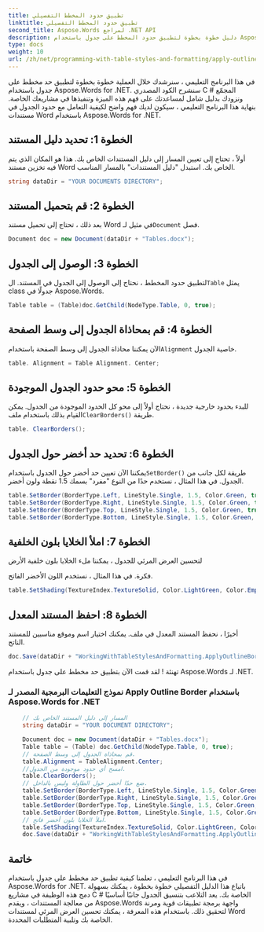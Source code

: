 ```yaml
---
title: تطبيق حدود المخطط التفصيلي
linktitle: تطبيق حدود المخطط التفصيلي
second_title: Aspose.Words لمراجع .NET API
description: دليل خطوة بخطوة لتطبيق حدود المخطط على جدول باستخدام Aspose.Words for .NET.
type: docs
weight: 10
url: /zh/net/programming-with-table-styles-and-formatting/apply-outline-border/
---
```


في هذا البرنامج التعليمي ، سنرشدك خلال العملية خطوة بخطوة لتطبيق حد مخطط على جدول باستخدام Aspose.Words for .NET. سنشرح الكود المصدري C # المجمّع ونزودك بدليل شامل لمساعدتك على فهم هذه الميزة وتنفيذها في مشاريعك الخاصة. بنهاية هذا البرنامج التعليمي ، سيكون لديك فهم واضح لكيفية التعامل مع حدود الجدول في مستندات Word باستخدام Aspose.Words for .NET.

## الخطوة 1: تحديد دليل المستند
أولاً ، تحتاج إلى تعيين المسار إلى دليل المستندات الخاص بك. هذا هو المكان الذي يتم فيه تخزين مستند Word الخاص بك. استبدل "دليل المستندات" بالمسار المناسب.

```csharp
string dataDir = "YOUR DOCUMENTS DIRECTORY";
```

## الخطوة 2: قم بتحميل المستند
 بعد ذلك ، تحتاج إلى تحميل مستند Word في مثيل لـ`Document` فصل.

```csharp
Document doc = new Document(dataDir + "Tables.docx");
```

## الخطوة 3: الوصول إلى الجدول
 لتطبيق حدود المخطط ، نحتاج إلى الوصول إلى الجدول في المستند. ال`Table` يمثل class جدولًا في Aspose.Words.

```csharp
Table table = (Table)doc.GetChild(NodeType.Table, 0, true);
```

## الخطوة 4: قم بمحاذاة الجدول إلى وسط الصفحة
 الآن يمكننا محاذاة الجدول إلى وسط الصفحة باستخدام`Alignment` خاصية الجدول.

```csharp
table. Alignment = Table Alignment. Center;
```

## الخطوة 5: محو حدود الجدول الموجودة
للبدء بحدود خارجية جديدة ، نحتاج أولاً إلى محو كل الحدود الموجودة من الجدول. يمكن القيام بذلك باستخدام ملف`ClearBorders()` طريقة.

```csharp
table. ClearBorders();
```

## الخطوة 6: تحديد حد أخضر حول الجدول
 يمكننا الآن تعيين حد أخضر حول الجدول باستخدام`SetBorder()` طريقة لكل جانب من الجدول. في هذا المثال ، نستخدم حدًا من النوع "مفرد" بسمك 1.5 نقطة ولون أخضر.

```csharp
table.SetBorder(BorderType.Left, LineStyle.Single, 1.5, Color.Green, true);
table.SetBorder(BorderType.Right, LineStyle.Single, 1.5, Color.Green, true);
table.SetBorder(BorderType.Top, LineStyle.Single, 1.5, Color.Green, true);
table.SetBorder(BorderType.Bottom, LineStyle.Single, 1.5, Color.Green, true);
```

## الخطوة 7: املأ الخلايا بلون الخلفية
لتحسين العرض المرئي للجدول ، يمكننا ملء الخلايا بلون خلفية الأرض

فكرة. في هذا المثال ، نستخدم اللون الأخضر الفاتح.

```csharp
table.SetShading(TextureIndex.TextureSolid, Color.LightGreen, Color.Empty);
```

## الخطوة 8: احفظ المستند المعدل
أخيرًا ، نحفظ المستند المعدل في ملف. يمكنك اختيار اسم وموقع مناسبين للمستند الناتج.

```csharp
doc.Save(dataDir + "WorkingWithTableStylesAndFormatting.ApplyOutlineBorder.docx");
```

تهنئة ! لقد قمت الآن بتطبيق حد مخطط على جدول باستخدام Aspose.Words لـ .NET.

### نموذج التعليمات البرمجية المصدر لـ Apply Outline Border باستخدام Aspose.Words for .NET 

```csharp
	// المسار إلى دليل المستند الخاص بك
	string dataDir = "YOUR DOCUMENT DIRECTORY";

	Document doc = new Document(dataDir + "Tables.docx");
	Table table = (Table) doc.GetChild(NodeType.Table, 0, true);
	// قم بمحاذاة الجدول إلى وسط الصفحة.
	table.Alignment = TableAlignment.Center;
	//امسح أي حدود موجودة من الجدول.
	table.ClearBorders();
	// ضع حدًا أخضر حول الطاولة وليس بالداخل.
	table.SetBorder(BorderType.Left, LineStyle.Single, 1.5, Color.Green, true);
	table.SetBorder(BorderType.Right, LineStyle.Single, 1.5, Color.Green, true);
	table.SetBorder(BorderType.Top, LineStyle.Single, 1.5, Color.Green, true);
	table.SetBorder(BorderType.Bottom, LineStyle.Single, 1.5, Color.Green, true);
	// املأ الخلايا بلون أخضر فاتح.
	table.SetShading(TextureIndex.TextureSolid, Color.LightGreen, Color.Empty);
	doc.Save(dataDir + "WorkingWithTableStylesAndFormatting.ApplyOutlineBorder.docx");
```

## خاتمة
في هذا البرنامج التعليمي ، تعلمنا كيفية تطبيق حد مخطط على جدول باستخدام Aspose.Words for .NET. باتباع هذا الدليل التفصيلي خطوة بخطوة ، يمكنك بسهولة دمج هذه الوظيفة في مشاريع C # الخاصة بك. يعد التلاعب بتنسيق الجدول جانبًا أساسيًا من معالجة المستندات ، ويقدم Aspose.Words واجهة برمجة تطبيقات قوية ومرنة لتحقيق ذلك. باستخدام هذه المعرفة ، يمكنك تحسين العرض المرئي لمستندات Word الخاصة بك وتلبية المتطلبات المحددة.
